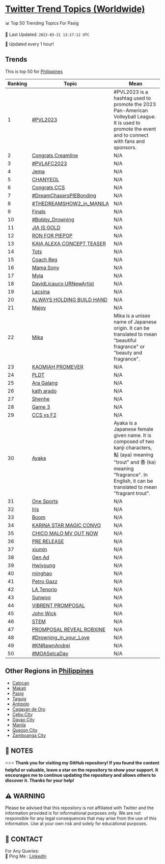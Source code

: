 [Twitter Trend Topics (Worldwide)](https://github.com/ErcinDedeoglu/Twitter-Trend-Topics)
==========


📊 Top 50 Trending Topics For Pasig

📆 Last Updated: `2023-03-21 13:17:12 UTC`

🔧 Updated every 1 hour!


## Trends

This is top 50 for [Philippines](</Philippines>)

| Ranking | Topic | Mean |
| ------- | ------------ | ------------ |
| 1 | [#PVL2023](http://twitter.com/search?q=%23PVL2023) | #PVL2023 is a hashtag used to promote the 2023 Pan-American Volleyball League. It is used to promote the event and to connect with fans and sponsors. |
| 2 | [Congrats Creamline](http://twitter.com/search?q=Congrats+Creamline) | N/A |
| 3 | [#PVLAFC2023](http://twitter.com/search?q=%23PVLAFC2023) | N/A |
| 4 | [Jema](http://twitter.com/search?q=Jema) | N/A |
| 5 | [CHANYEOL](http://twitter.com/search?q=CHANYEOL) | N/A |
| 6 | [Congrats CCS](http://twitter.com/search?q=Congrats+CCS) | N/A |
| 7 | [#DreamChasersPIEBonding](http://twitter.com/search?q=%23DreamChasersPIEBonding) | N/A |
| 8 | [#THEDREAMSHOW2_in_MANILA](http://twitter.com/search?q=%23THEDREAMSHOW2_in_MANILA) | N/A |
| 9 | [Finals](http://twitter.com/search?q=Finals) | N/A |
| 10 | [#Bobby_Drowning](http://twitter.com/search?q=%23Bobby_Drowning) | N/A |
| 11 | [JIA IS GOLD](http://twitter.com/search?q=JIA+IS+GOLD) | N/A |
| 12 | [RON FOR PIEPOP](http://twitter.com/search?q=RON+FOR+PIEPOP) | N/A |
| 13 | [KAIA ALEXA CONCEPT TEASER](http://twitter.com/search?q=KAIA+ALEXA+CONCEPT+TEASER) | N/A |
| 14 | [Tots](http://twitter.com/search?q=Tots) | N/A |
| 15 | [Coach Reg](http://twitter.com/search?q=Coach+Reg) | N/A |
| 16 | [Mama Sony](http://twitter.com/search?q=Mama+Sony) | N/A |
| 17 | [Myla](http://twitter.com/search?q=Myla) | N/A |
| 18 | [DavidLicauco URNewArtist](http://twitter.com/search?q=DavidLicauco+URNewArtist) | N/A |
| 19 | [Lacsina](http://twitter.com/search?q=Lacsina) | N/A |
| 20 | [ALWAYS HOLDING BUILD HAND](http://twitter.com/search?q=ALWAYS+HOLDING+BUILD+HAND) | N/A |
| 21 | [Majoy](http://twitter.com/search?q=Majoy) | N/A |
| 22 | [Mika](http://twitter.com/search?q=Mika) | Mika is a unisex name of Japanese origin. It can be translated to mean "beautiful fragrance" or "beauty and fragrance". |
| 23 | [KAOMIAH PROMEVER](http://twitter.com/search?q=KAOMIAH+PROMEVER) | N/A |
| 24 | [PLDT](http://twitter.com/search?q=PLDT) | N/A |
| 25 | [Ara Galang](http://twitter.com/search?q=Ara+Galang) | N/A |
| 26 | [kath arado](http://twitter.com/search?q=kath+arado) | N/A |
| 27 | [Shenhe](http://twitter.com/search?q=Shenhe) | N/A |
| 28 | [Game 3](http://twitter.com/search?q=Game+3) | N/A |
| 29 | [CCS vs F2](http://twitter.com/search?q=CCS+vs+F2) | N/A |
| 30 | [Ayaka](http://twitter.com/search?q=Ayaka) | Ayaka is a Japanese female given name. It is composed of two kanji characters, 鮎 (aya) meaning "trout" and 香 (ka) meaning "fragrance". In English, it can be translated to mean "fragrant trout". |
| 31 | [One Sports](http://twitter.com/search?q=One+Sports) | N/A |
| 32 | [Iris](http://twitter.com/search?q=Iris) | N/A |
| 33 | [Boom](http://twitter.com/search?q=Boom) | N/A |
| 34 | [KARINA STAR MAGIC CONVO](http://twitter.com/search?q=KARINA+STAR+MAGIC+CONVO) | N/A |
| 35 | [CHICO MALO MV OUT NOW](http://twitter.com/search?q=CHICO+MALO+MV+OUT+NOW) | N/A |
| 36 | [PRE RELEASE](http://twitter.com/search?q=PRE+RELEASE) | N/A |
| 37 | [xiumin](http://twitter.com/search?q=xiumin) | N/A |
| 38 | [Gen Ad](http://twitter.com/search?q=Gen+Ad) | N/A |
| 39 | [Hwiyoung](http://twitter.com/search?q=Hwiyoung) | N/A |
| 40 | [minghao](http://twitter.com/search?q=minghao) | N/A |
| 41 | [Petro Gazz](http://twitter.com/search?q=Petro+Gazz) | N/A |
| 42 | [LA Tenorio](http://twitter.com/search?q=LA+Tenorio) | N/A |
| 43 | [Sunwoo](http://twitter.com/search?q=Sunwoo) | N/A |
| 44 | [VIBRENT PROMPOSAL](http://twitter.com/search?q=VIBRENT+PROMPOSAL) | N/A |
| 45 | [John Wick](http://twitter.com/search?q=John+Wick) | N/A |
| 46 | [STEM](http://twitter.com/search?q=STEM) | N/A |
| 47 | [PROMPOSAL REVEAL ROBXINE](http://twitter.com/search?q=PROMPOSAL+REVEAL+ROBXINE) | N/A |
| 48 | [#Drowning_in_your_Love](http://twitter.com/search?q=%23Drowning_in_your_Love) | N/A |
| 49 | [#KNRawnAndrei](http://twitter.com/search?q=%23KNRawnAndrei) | N/A |
| 50 | [#MOASelcaDay](http://twitter.com/search?q=%23MOASelcaDay) | N/A |



## Other Regions in [Philippines](</Philippines>)

* [Calocan](</Philippines/Calocan.md>)
* [Makati](</Philippines/Makati.md>)
* [Pasig](</Philippines/Pasig.md>)
* [Taguig](</Philippines/Taguig.md>)
* [Antipolo](</Philippines/Antipolo.md>)
* [Cagayan de Oro](</Philippines/Cagayan de Oro.md>)
* [Cebu City](</Philippines/Cebu City.md>)
* [Davao City](</Philippines/Davao City.md>)
* [Manila](</Philippines/Manila.md>)
* [Quezon City](</Philippines/Quezon City.md>)
* [Zamboanga City](</Philippines/Zamboanga City.md>)



## 📝 NOTES

⭐⭐⭐ **Thank you for visiting my GitHub repository! If you found the content helpful or valuable, leave a star on the repository to show your support. It encourages me to continue updating the repository and allows others to discover it. Thanks for your help!**


## ⚠️ WARNING

Please be advised that this repository is not affiliated with Twitter and the information provided is for informational purposes only. We are not responsible for any legal consequences that may arise from the use of this information. Use at your own risk and solely for educational purposes.


## 📨 CONTACT

 For Any Queries:  
            🏓 Ping Me : [LinkedIn](https://www.linkedin.com/in/ercindedeoglu/)
